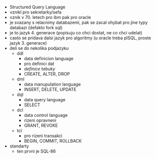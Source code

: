 - Structured Query Language
- vznikl pro sekretarky/sefa
- vznik v 70. letech pro ibm pak pro oracle
- je svazany s relacnimy databazemi, pak se zacal ohybat pro jine typy databazi (defakto fork sql)
- je to jazyk 4. generace (popisuju co chci dostat, ne co chci udelat)
- casto se pridava dalsi jazyk pro algoritmy (u oracle treba plSQL, proste jazyk 3. generace)
- deli se do nekolika podjazyku
	- ddl
		- data definicion language
		- pro definici dat
		- *definice tabuky*
		- CREATE, ALTER, DROP
	- dml
		- data manupulation language
		- INSERT, DELETE, UPDATE
	- dql
		- data query language
		- SELECT
	- dcl
		- data control language
		- rizeni opravneni
		- GRANT, REVOKE
	- tcl
		- pro rizeni transakci
		- BEGIN, COMMIT, ROLLBACK
- standarty
	- ten prvni je SQL-86